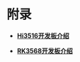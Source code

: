 # 附录<a name="ZH-CN_TOPIC_0000001234044677"></a>

-   **[Hi3516开发板介绍](quickstart-standard-appendix-hi3516.md)**  

-   **[RK3568开发板介绍](quickstart-standard-appendix-rk3568.md)**  



